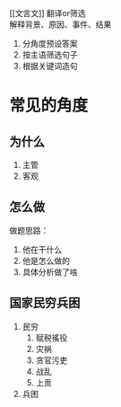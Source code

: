 [[文言文]]
翻译or筛选  
解释背景、原因、事件、结果
1. 分角度预设答案
2. 按主语筛选句子
3. 根据关键词造句

# 常见的角度
## 为什么
1. 主管
2. 客观

## 怎么做
做题思路：
1. 他在干什么
2. 他是怎么做的
3. 具体分析做了啥

## 国家民穷兵困
1. 民穷
   1. 赋税徭役
   2. 灾祸
   3. 贪官污吏
   4. 战乱
   5. 上贡
2. 兵困